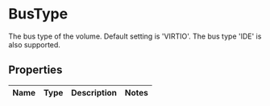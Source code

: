 # BusType

The bus type of the volume. Default setting is 'VIRTIO'. The bus type 'IDE' is also supported.
## Properties
| Name | Type | Description | Notes |
| ------------ | ------------- | ------------- | ------------- |


